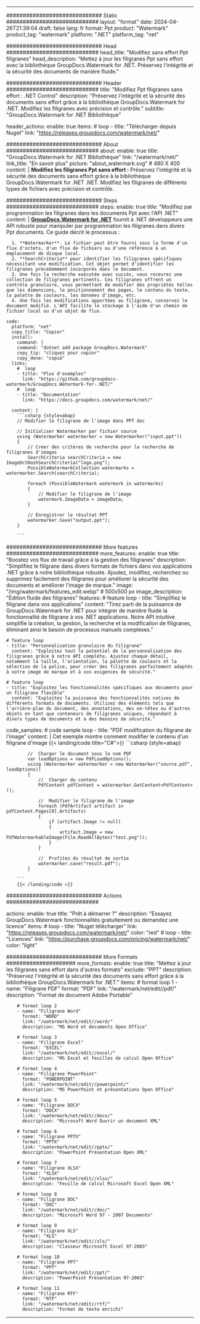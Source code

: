 
---
############################# Static ############################
layout: "format"
date:  2024-04-26T21:39:04
draft: false
lang: fr
format: Ppt
product: "Watermark"
product_tag: "watermark"
platform: ".NET"
platform_tag: "net"

############################# Head ############################
head_title: "Modifiez sans effort Ppt filigranes"
head_description: "Mettez à jour les filigranes Ppt sans effort avec la bibliothèque GroupDocs.Watermark for .NET. Préservez l'intégrité et la sécurité des documents de manière fluide."

############################# Header ############################
title: "Modifiez Ppt filigranes sans effort : .NET Control" 
description: "Préservez l'intégrité et la sécurité des documents sans effort grâce à la bibliothèque GroupDocs.Watermark for .NET. Modifiez les filigranes avec précision et contrôle."
subtitle: "GroupDocs.Watermark for .NET Bibliothèque" 

header_actions:
  enable: true
  items:
    #  loop
    - title: "Télécharger depuis Nuget"
      link: "https://releases.groupdocs.com/watermark/net/"
      
############################# About ############################
about:
    enable: true
    title: "GroupDocs.Watermark for .NET Bibliothèque"
    link: "/watermark/net/"
    link_title: "En savoir plus"
    picture: "about_watermark.svg" # 480 X 400
    content: |
       **Modifiez les filigranes Ppt sans effort :** Préservez l'intégrité et la sécurité des documents sans effort grâce à la bibliothèque GroupDocs.Watermark for .NET .NET. Modifiez les filigranes de différents types de fichiers avec précision et contrôle.

############################# Steps ############################
steps:
    enable: true
    title: "Modifiez par programmation les filigranes dans les documents Ppt avec l'API .NET"
    content: |
      **[GroupDocs.Watermark for .NET](https://products.groupdocs.com/watermark/net/)** fournit à .NET développeurs une API robuste pour manipuler par programmation les filigranes dans divers Ppt documents. Ce guide décrit le processus :
      
      1. **Watermarker**. Le fichier peut être fourni sous la forme d'un flux d'octets, d'un flux de fichiers ou d'une référence à un emplacement de disque local.
      2. **SearchCriteria** pour identifier les filigranes spécifiques nécessitant une modification. Cet objet permet d'identifier les filigranes précédemment incorporés dans le document.
      3. Une fois la recherche exécutée avec succès, vous recevrez une collection de filigranes pertinents. Ces filigranes offrent un contrôle granulaire, vous permettant de modifier des propriétés telles que les dimensions, le positionnement des pages, le contenu du texte, la palette de couleurs, les données d'image, etc.
      4. Une fois les modifications apportées au filigrane, conservez le document modifié. L'API facilite le stockage à l'aide d'un chemin de fichier local ou d'un objet de flux.
   
    code:
      platform: "net"
      copy_title: "Copier"
      install:
        command: |
        command: "dotnet add package GroupDocs.Watermark"
        copy_tip: "cliquez pour copier"
        copy_done: "copié"
      links:
        #  loop
        - title: "Plus d'exemples"
          link: "https://github.com/groupdocs-watermark/GroupDocs.Watermark-for-.NET/"
        #  loop
        - title: "Documentation"
          link: "https://docs.groupdocs.com/watermark/net/"
          
      content: |
        ```csharp {style=abap}
        // Modifier le filigrane de l'image dans PPT doc

        // Initialiser Watermarker par fichier source
        using (Watermarker watermarker = new Watermarker("input.ppt"))
        {
            // Créer des critères de recherche pour la recherche de filigranes d'images
            SearchCriteria searchCriteria = new ImageDctHashSearchCriteria("logo.png");
            PossibleWatermarkCollection watermarks = watermarker.Search(searchCriteria);

            foreach (PossibleWatermark watermark in watermarks)
            {
                // Modifier le filigrane de l'image
                watermark.ImageData = imageData;
            }

            // Enregistrer le résultat PPT
            watermarker.Save("output.ppt");
        }
        
        ```     

############################# More features ############################
more_features:
  enable: true
  title: "Boostez vos flux de travail grâce à la gestion des filigranes"
  description: "Simplifiez le filigrane dans divers formats de fichiers dans vos applications .NET grâce à notre bibliothèque robuste. Ajoutez, modifiez, recherchez ou supprimez facilement des filigranes pour améliorer la sécurité des documents et améliorer l'image de marque."
  image: "/img/watermark/features_edit.webp" # 500x500 px
  image_description: "Édition fluide des filigranes"
  features:
    # feature loop
    - title: "Simplifiez le filigrane dans vos applications"
      content: "Tirez parti de la puissance de GroupDocs.Watermark for .NET pour intégrer de manière fluide la fonctionnalité de filigrane à vos .NET applications. Notre API intuitive simplifie la création, la gestion, la recherche et la modification de filigranes, éliminant ainsi le besoin de processus manuels complexes."

    # feature loop
    - title: "Personnalisation granulaire du filigrane"
      content: "Exploitez tout le potentiel de la personnalisation des filigranes grâce à notre API complète. Ajustez chaque détail, notamment la taille, l'orientation, la palette de couleurs et la sélection de la police, pour créer des filigranes parfaitement adaptés à votre image de marque et à vos exigences de sécurité."

    # feature loop
    - title: "Exploitez les fonctionnalités spécifiques aux documents pour un filigrane flexible"
      content: "Exploitez la puissance des fonctionnalités natives de différents formats de documents. Utilisez des éléments tels que l'arrière-plan du document, des annotations, des en-têtes ou d'autres objets en tant que conteneurs de filigranes uniques, répondant à divers types de documents et à des besoins de sécurité."
      
  code_samples:
    # code sample loop
    - title: "PDF modification du filigrane de l'image"
      content: |
        Cet exemple montre comment modifier le contenu d'un filigrane d'image
        {{< landing/code title="C#">}}
        ```csharp {style=abap}
        
            //  Charger le document sous le nom PDF
            var loadOptions = new PdfLoadOptions();
            using (Watermarker watermarker = new Watermarker("source.pdf", loadOptions))
            {
                //  Charger du contenu
                PdfContent pdfContent = watermarker.GetContent<PdfContent>();

                //  Modifier le filigrane de l'image
                foreach (PdfArtifact artifact in pdfContent.Pages[0].Artifacts)
                {
                    if (artifact.Image != null)
                    {
                        artifact.Image = new PdfWatermarkableImage(File.ReadAllBytes("test.png"));
                    }
                }

                //  Profitez du résultat de sortie
                watermarker.save("result.pdf");
            }

        ```
        {{< /landing/code >}}


############################# Actions ############################

actions:
  enable: true
  title: "Prêt à démarrer ?"
  description: "Essayez GroupDocs.Watermark fonctionnalités gratuitement ou demandez une licence"
  items:
    #  loop
    - title: "Nuget télécharger"
      link: "https://releases.groupdocs.com/watermark/net/"
      color: "red"
        #  loop
    - title: "Licences"
      link: "https://purchase.groupdocs.com/pricing/watermark/net/"
      color: "light"


############################# More Formats #####################
more_formats:
    enable: true
    title: "Mettez à jour les filigranes sans effort dans d'autres formats"
    exclude: "PPT"
    description: "Préservez l'intégrité et la sécurité des documents sans effort grâce à la bibliothèque GroupDocs.Watermark for .NET."
    items: 
        # format loop 1
        - name: "Filigrane PDF"
          format: "PDF"
          link: "/watermark/net/edit//pdf/"
          description: "Format de document Adobe Portable"

        # format loop 2
        - name: "Filigrane Word"
          format: "WORD"
          link: "/watermark/net/edit//word/"
          description: "MS Word et documents Open Office"
          
        # format loop 3
        - name: "Filigrane Excel"
          format: "EXCEL"
          link: "/watermark/net/edit//excel/"
          description: "MS Excel et feuilles de calcul Open Office"

        # format loop 4
        - name: "Filigrane PowerPoint"
          format: "POWERPOINT"
          link: "/watermark/net/edit//powerpoint/"
          description: "MS PowerPoint et présentations Open Office"

        # format loop 5
        - name: "Filigrane DOCX"
          format: "DOCX"
          link: "/watermark/net/edit//docx/"
          description: "Microsoft Word Ouvrir un document XML"
          
        # format loop 6
        - name: "Filigrane PPTX"
          format: "PPTX"
          link: "/watermark/net/edit//pptx/"
          description: "PowerPoint Présentation Open XML"
          
        # format loop 7
        - name: "Filigrane XLSX"
          format: "XLSX"
          link: "/watermark/net/edit//xlsx/"
          description: "Feuille de calcul Microsoft Excel Open XML"

        # format loop 8
        - name: "Filigrane DOC"
          format: "DOC"
          link: "/watermark/net/edit//doc/"
          description: "Microsoft Word 97 - 2007 Documento"

        # format loop 9
        - name: "Filigrane XLS"
          format: "XLS"
          link: "/watermark/net/edit//xls/"
          description: "Classeur Microsoft Excel 97-2003"

        # format loop 10
        - name: "Filigrane PPT"
          format: "PPT"
          link: "/watermark/net/edit//ppt/"
          description: "PowerPoint Présentation 97-2003"

        # format loop 11
        - name: "Filigrane RTF"
          format: "RTF"
          link: "/watermark/net/edit//rtf/"
          description: "Format de texte enrichi"

---